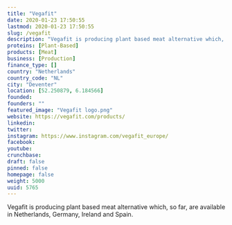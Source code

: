 ```yaml
---
title: "Vegafit"
date: 2020-01-23 17:50:55
lastmod: 2020-01-23 17:50:55
slug: /vegafit
description: "Vegafit is producing plant based meat alternative which, so far, are available in Netherlands, Germany, Ireland and Spain."
proteins: [Plant-Based]
products: [Meat]
business: [Production]
finance_type: []
country: "Netherlands"
country_code: "NL"
city: "Deventer"
location: [52.250879, 6.184566]
founded: 
founders: ""
featured_image: "Vegafit logo.png"
website: https://vegafit.com/products/
linkedin: 
twitter: 
instagram: https://www.instagram.com/vegafit_europe/
facebook: 
youtube: 
crunchbase: 
draft: false
pinned: false
homepage: false
weight: 5000
uuid: 5765
---
```

Vegafit is producing plant based meat alternative which, so far, are available in Netherlands, Germany, Ireland and Spain.
